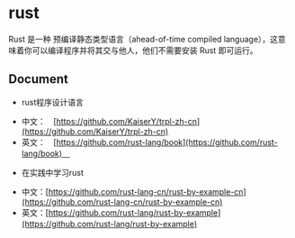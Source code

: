 # rust

Rust 是一种 预编译静态类型语言（ahead-of-time compiled language），这意味着你可以编译程序并将其交与他人，他们不需要安装 Rust 即可运行。

## Document

* rust程序设计语言
 - 中文：　[https://github.com/KaiserY/trpl-zh-cn](https://github.com/KaiserY/trpl-zh-cn)
 - 英文：　[https://github.com/rust-lang/book](https://github.com/rust-lang/book)　


* 在实践中学习rust
 - 中文：[https://github.com/rust-lang-cn/rust-by-example-cn](https://github.com/rust-lang-cn/rust-by-example-cn)
 - 英文：[https://github.com/rust-lang/rust-by-example](https://github.com/rust-lang/rust-by-example)
　
